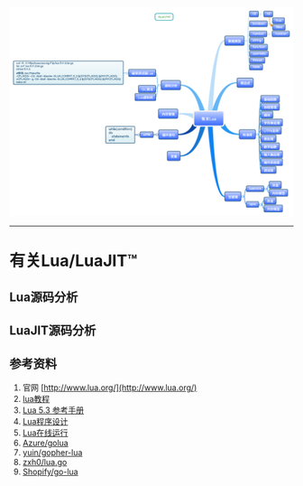 ![](有关Lua.png)

---

# 有关Lua/LuaJIT™

## Lua源码分析

## LuaJIT源码分析

## 参考资料

1. 官网 [http://www.lua.org/](http://www.lua.org/)
2. [lua教程](https://www.runoob.com/lua/lua-tutorial.html)
3. [Lua 5.3 参考手册](https://www.runoob.com/manual/lua53doc/contents.html)
4. [Lua程序设计](http://www.mianshigee.com/tutorial/LuaBook/)
5. [Lua在线运行](https://www.runoob.com/try/runcode.php?filename=HelloWorld&type=lua)
6. [Azure/golua](https://github.com/Azure/golua)
7. [yuin/gopher-lua](https://github.com/yuin/gopher-lua)
8. [zxh0/lua.go](https://github.com/zxh0/lua.go)
9. [Shopify/go-lua](https://github.com/Shopify/go-lua)

